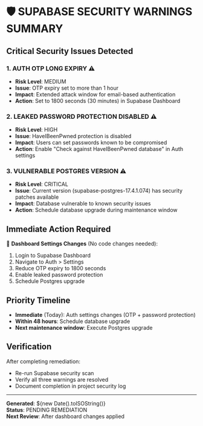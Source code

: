 # 🛡️ SUPABASE SECURITY WARNINGS SUMMARY

## Critical Security Issues Detected

### 1. **AUTH OTP LONG EXPIRY** ⚠️
- **Risk Level**: MEDIUM
- **Issue**: OTP expiry set to more than 1 hour
- **Impact**: Extended attack window for email-based authentication
- **Action**: Set to 1800 seconds (30 minutes) in Supabase Dashboard

### 2. **LEAKED PASSWORD PROTECTION DISABLED** ⚠️
- **Risk Level**: HIGH  
- **Issue**: HaveIBeenPwned protection is disabled
- **Impact**: Users can set passwords known to be compromised
- **Action**: Enable "Check against HaveIBeenPwned database" in Auth settings

### 3. **VULNERABLE POSTGRES VERSION** ⚠️
- **Risk Level**: CRITICAL
- **Issue**: Current version (supabase-postgres-17.4.1.074) has security patches available
- **Impact**: Database vulnerable to known security issues
- **Action**: Schedule database upgrade during maintenance window

## Immediate Action Required

🔧 **Dashboard Settings Changes** (No code changes needed):
1. Login to Supabase Dashboard
2. Navigate to Auth > Settings
3. Reduce OTP expiry to 1800 seconds
4. Enable leaked password protection
5. Schedule Postgres upgrade

## Priority Timeline

- **Immediate** (Today): Auth settings changes (OTP + password protection)
- **Within 48 hours**: Schedule database upgrade
- **Next maintenance window**: Execute Postgres upgrade

## Verification

After completing remediation:
- Re-run Supabase security scan
- Verify all three warnings are resolved
- Document completion in project security log

---

**Generated**: ${new Date().toISOString()}  
**Status**: PENDING REMEDIATION  
**Next Review**: After dashboard changes applied
